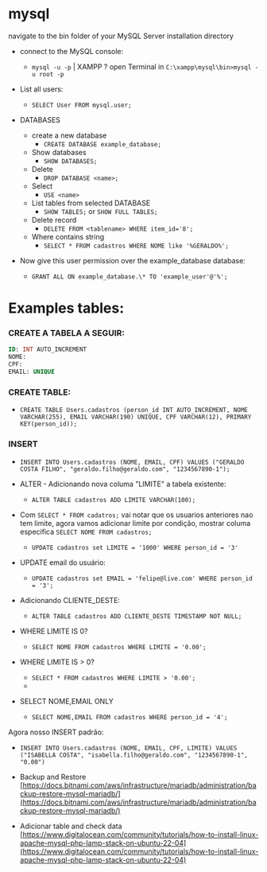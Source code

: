 # mysql

navigate to the bin folder of your MySQL Server installation directory

- connect to the MySQL console:

  - `mysql -u -p` | XAMPP ? open Terminal in `C:\xampp\mysql\bin>mysql -u root -p`

- List all users:

  - `SELECT User FROM mysql.user;`

- DATABASES

  - create a new database
    - `CREATE DATABASE example_database;`
  - Show databases
    - `SHOW DATABASES;`
  - Delete
    - `DROP DATABASE <name>;`
  - Select
    - `USE <name>`
  - List tables from selected DATABASE
    - `SHOW TABLES;` or `SHOW FULL TABLES;`
  - Delete record
    - `DELETE FROM <tablename> WHERE item_id='8';`
  - Where contains string 
    - `SELECT * FROM cadastros WHERE NOME like '%GERALDO%';` 
  

- Now give this user permission over the example_database database:

  - `GRANT ALL ON example_database.\* TO 'example_user'@'%';`

# Examples tables:

### CREATE A TABELA A SEGUIR:

```sql
ID: INT AUTO_INCREMENT
NOME:
CPF:
EMAIL: UNIQUE
```

### CREATE TABLE:

- `CREATE TABLE Users.cadastros (person_id INT AUTO_INCREMENT, NOME VARCHAR(255), EMAIL VARCHAR(190) UNIQUE, CPF VARCHAR(12), PRIMARY KEY(person_id));`  

### INSERT

- `INSERT INTO Users.cadastros (NOME, EMAIL, CPF) VALUES ("GERALDO COSTA FILHO", "geraldo.filho@geraldo.com", "1234567890-1");`

- ALTER - Adicionando nova columa "LIMITE" a tabela existente:
  - `ALTER TABLE cadastros ADD LIMITE VARCHAR(100);`

- Com `SELECT * FROM cadatros;` vai notar que os usuarios anteriores nao tem limite, agora vamos adicionar limite por condição, mostrar columa especifica `SELECT NOME FROM cadastros;`
  - `UPDATE cadastros set LIMITE = '1000' WHERE person_id = '3'`

- UPDATE email do usuário:
  - `UPDATE cadastros set EMAIL = 'felipe@live.com' WHERE person_id = '3';`

- Adicionando CLIENTE_DESTE:
  - `ALTER TABLE cadastros ADD CLIENTE_DESTE TIMESTAMP NOT NULL;`

- WHERE LIMITE IS 0?
  - `SELECT NOME FROM cadastros WHERE LIMITE = '0.00';`

- WHERE LIMITE IS > 0?
  - `SELECT * FROM cadastros WHERE LIMITE > '0.00';`
  - 
- SELECT NOME,EMAIL ONLY 
  -  `SELECT NOME,EMAIL FROM cadastros WHERE person_id = '4';`

Agora nosso INSERT padrão: 
  - `INSERT INTO Users.cadastros (NOME, EMAIL, CPF, LIMITE) VALUES ("ISABELLA COSTA", "isabella.filho@geraldo.com", "1234567890-1", "0.00")`


- Backup and Restore [https://docs.bitnami.com/aws/infrastructure/mariadb/administration/backup-restore-mysql-mariadb/](https://docs.bitnami.com/aws/infrastructure/mariadb/administration/backup-restore-mysql-mariadb/)
- Adicionar table and check data [https://www.digitalocean.com/community/tutorials/how-to-install-linux-apache-mysql-php-lamp-stack-on-ubuntu-22-04](https://www.digitalocean.com/community/tutorials/how-to-install-linux-apache-mysql-php-lamp-stack-on-ubuntu-22-04)
